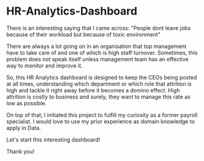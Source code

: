 # HR-Analytics-Dashboard

There is an interesting saying that I came across: "People dont leave jobs because of their workload but because of toxic environment"

There are always a lot going on in an organisation that top management have to take care of and one of which is high staff turnover. Sometimes, this problem does not speak
itself unless management team has an effective way to monitor and improve it. 

So, this HR Analytics dashboard is designed to keep the CEOs being posted at all times, 
understanding which department or which role that attrition is high and tackle it right away before it becomes a domino effect. High attrition is costly to business and surely, they want to manage this rate as low as possible.

On top of that, I initiated this project to fulfill my curiosity as a former payroll specialist. I would love to use my prior experience as domain knowledge to apply in
Data. 

Let's start this interesting dashboard!

Thank you!
